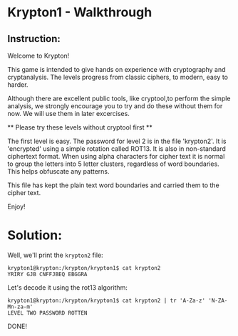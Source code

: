 # Krypton1 - Walkthrough

## Instruction:
Welcome to Krypton!

This game is intended to give hands on experience with cryptography
and cryptanalysis.  The levels progress from classic ciphers, to modern,
easy to harder.

Although there are excellent public tools, like cryptool,to perform
the simple analysis, we strongly encourage you to try and do these
without them for now.  We will use them in later excercises.

** Please try these levels without cryptool first **


The first level is easy.  The password for level 2 is in the file
'krypton2'.  It is 'encrypted' using a simple rotation called ROT13.
It is also in non-standard ciphertext format.  When using alpha characters for
cipher text it is normal to group the letters into 5 letter clusters,
regardless of word boundaries.  This helps obfuscate any patterns.

This file has kept the plain text word boundaries and carried them to
the cipher text.

Enjoy!

# Solution:

Well, we'll print the `krypton2` file:
```
krypton1@krypton:/krypton/krypton1$ cat krypton2
YRIRY GJB CNFFJBEQ EBGGRA
```

Let's decode it using the rot13 algorithm:

```
krypton1@krypton:/krypton/krypton1$ cat krypton2 | tr 'A-Za-z' 'N-ZA-Mn-za-m'
LEVEL TWO PASSWORD ROTTEN
```

DONE!